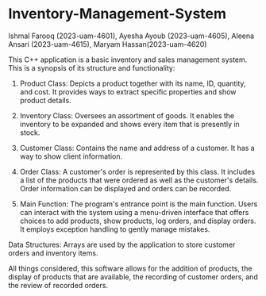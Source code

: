 # Inventory-Management-System
Ishmal Farooq (2023-uam-4601), Ayesha Ayoub (2023-uam-4605), Aleena Ansari (2023-uam-4615), Maryam Hassan(2023-uam-4620)

This C++ application is a basic inventory and sales management system. This is a synopsis of its structure and functionality:

1. Product Class: Depicts a product together with its name, ID, quantity, and cost. It provides ways to extract specific properties and show product details.

2. Inventory Class: Oversees an assortment of goods. It enables the inventory to be expanded and shows every item that is presently in stock.

3. Customer Class: Contains the name and address of a customer. It has a way to show client information.

4. Order Class: A customer's order is represented by this class. It includes a list of the products that were ordered as well as the customer's details. Order information can be displayed and orders can be recorded.

5. Main Function: The program's entrance point is the main function. Users can interact with the system using a menu-driven interface that offers choices to add products, show products, log orders, and display orders. It employs exception handling to gently manage mistakes.

Data Structures: Arrays are used by the application to store customer orders and inventory items.

All things considered, this software allows for the addition of products, the display of products that are available, the recording of customer orders, and the review of recorded orders.

